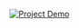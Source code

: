 [![Project Demo](https://img.youtube.com/vi/3RnalQTLzK8/0.jpg)](https://www.youtube.com/watch?v=3RnalQTLzK8)
